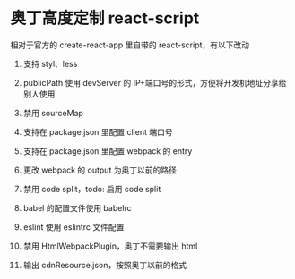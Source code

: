 # 奥丁高度定制 react-script

相对于官方的 create-react-app 里自带的 react-script，有以下改动

1. 支持 styl、less

1. publicPath 使用 devServer 的 IP+端口号的形式，方便将开发机地址分享给别人使用

1. 禁用 sourceMap

1. 支持在 package.json 里配置 client 端口号

1. 支持在 package.json 里配置 webpack 的 entry

1. 更改 webpack 的 output 为奥丁以前的路径

1. 禁用 code split，todo: 启用 code split

1. babel 的配置文件使用 babelrc

1. eslint 使用 eslintrc 文件配置

1. 禁用 HtmlWebpackPlugin，奥丁不需要输出 html

1. 输出 cdnResource.json，按照奥丁以前的格式
